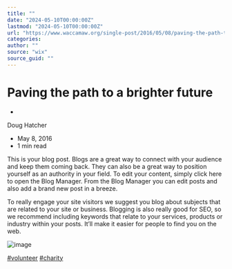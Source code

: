 ```yaml
---
title: ""
date: "2024-05-10T00:00:00Z"
lastmod: "2024-05-10T00:00:00Z"
url: "https://www.waccamaw.org/single-post/2016/05/08/paving-the-path-to-a-brighter-future"
categories:
author: ""
source: "wix"
source_guid: ""
---
```


# Paving the path to a brighter future

-

Doug Hatcher
- May 8, 2016
- 1 min read

This is your blog post. Blogs are a great way to connect with your audience and keep them coming back. They can also be a great way to position yourself as an authority in your field. To edit your content, simply click here to open the Blog Manager. From the Blog Manager you can edit posts and also add a brand new post in a breeze.

To really engage your site visitors we suggest you blog about subjects that are related to your site or business. Blogging is also really good for SEO, so we recommend including keywords that relate to your services, products or industry within your posts. It’ll make it easier for people to find you on the web.

![image](./images/cc8977110b194405a07d99a935f3e160-1.jpg)

[#volunteer](https://www.waccamaw.org/updates/hashtags/volunteer) [#charity](https://www.waccamaw.org/updates/hashtags/charity)

